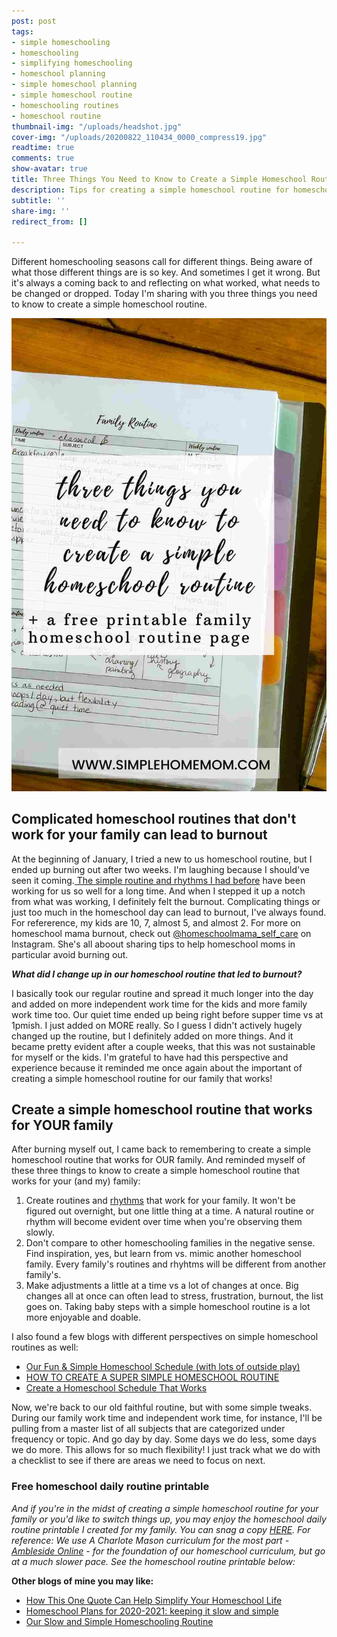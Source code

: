 ```yaml
---
post: post
tags:
- simple homeschooling
- homeschooling
- simplifying homeschooling
- homeschool planning
- simple homeschool planning
- simple homeschool routine
- homeschooling routines
- homeschool routine
thumbnail-img: "/uploads/headshot.jpg"
cover-img: "/uploads/20200822_110434_0000_compress19.jpg"
readtime: true
comments: true
show-avatar: true
title: Three Things You Need to Know to Create a Simple Homeschool Routine
description: Tips for creating a simple homeschool routine for homeschooling families.
subtitle: ''
share-img: ''
redirect_from: []

---
```

Different homeschooling seasons call for different things. Being aware of what those different things are is so key. And sometimes I get it wrong. But it's always a coming back to and reflecting on what worked, what needs to be changed or dropped. Today I'm sharing with you three things you need to know to create a simple homeschool routine.

![A picture of my homeschool binder.](/uploads/three-things-you-need-to-know-to-create-a-simple-homeschool-routine-for-your-family.jpg "Three things you need to know to create a simple homeschool routine")

## Complicated homeschool routines that don't work for your family can lead to burnout

At the beginning of January, I tried a new to us homeschool routine, but I ended up burning out after two weeks. I'm laughing because I should've seen it coming.[ The simple routine and rhythms I had before](https://www.simplehomemom.com/our-slow-and-simple-homeschooling-routine/) have been working for us so well for a long time. And when I stepped it up a notch from what was working, I definitely felt the burnout. Complicating things or just too much in the homeschool day can lead to burnout, I've always found. For refererence, my kids are 10, 7, almost 5, and almost 2. For more on homeschool mama burnout, check out [@homeschoolmama_self_care](https://www.instagram.com/homeschool_mama_self_care/) on Instagram. She's all aboout sharing tips to help homeschool moms in particular avoid burning out.

**_What did I change up in our homeschool routine that led to burnout?_**

I basically took our regular routine and spread it much longer into the day and added on more independent work time for the kids and more family work time too. Our quiet time ended up being right before supper time vs at 1pmish. I just added on MORE really. So I guess I didn't actively hugely changed up the routine, but I definitely added on more things. And it became pretty evident after a couple weeks, that this was not sustainable for myself or the kids. I'm grateful to have had this perspective and experience because it reminded me once again about the important of creating a simple homeschool routine for our family that works!

## Create a simple homeschool routine that works for YOUR family

After burning myself out, I came back to remembering to create a simple homeschool routine that works for OUR family. And reminded myself of these three things to know to create a simple homeschool routine that works for your (and my) family:

1. Create routines and [rhythms](https://www.oakmeadow.com/homeschool-rhythms/#:\~:text=The%20daily%20rhythm%20could%20be,for%20the%20evening%20and%20reading) that work for your family. It won't be figured out overnight, but one little thing at a time. A natural routine or rhythm will become evident over time when you're observing them slowly.
2. Don't compare to other homeschooling families in the negative sense. Find inspiration, yes, but learn from vs. mimic another homeschool family. Every family's routines and rhyhtms will be different from another family's.
3. Make adjustments a little at a time vs a lot of changes at once. Big changes all at once can often lead to stress, frustration, burnout, the list goes on. Taking baby steps with a simple homeschool routine is a lot more enjoyable and doable.

I also found a few blogs with different perspectives on simple homeschool routines as well: 

* [Our Fun & Simple Homeschool Schedule (with lots of outside play)](https://www.localpassportfamily.com/2020/03/our-fun-simple-homeschool-schedule-with-lots-of-outside-play.html)
* [HOW TO CREATE A SUPER SIMPLE HOMESCHOOL ROUTINE](https://my-little-poppies.com/simple-homeschool-routine/)
* [Create a Homeschool Schedule That Works](https://www.justasimplehome.com/homeschooling/create-a-homeschool-schedule-that-works/)

Now, we're back to our old faithful routine, but with some simple tweaks. During our family work time and independent work time, for instance, I'll be pulling from a master list of all subjects that are categorized under frequency or topic. And go day by day. Some days we do less, some days we do more. This allows for so much flexibility! I just track what we do with a checklist to see if there are areas we need to focus on next.

### Free homeschool daily routine printable

_And if you're in the midst of creating a simple homeschool routine for your family or you'd like to switch things up, you may enjoy the homeschool daily routine printable I created for my family. You can snag a copy_ [_HERE_](https://mailchi.mp/fc7c3a29dc72/simplehomeschoolroutine)_. For reference: We use A Charlote Mason curriculum for the most part -_ [_Ambleside Online_](https://www.amblesideonline.org/) _- for the foundation of our homeschool curriculum, but go at a much slower pace. See the homeschool routine printable below:_

**Other blogs of mine you may like:**

* [How This One Quote Can Help Simplify Your Homeschool Life](https://www.simplehomemom.com/how-this-one-quote-can-help-simplify-your-homeschool-life/)
* [Homeschool Plans for 2020-2021: keeping it slow and simple](https://www.simplehomemom.com/homeschool-plans/)
* [Our Slow and Simple Homeschooling Routine](https://www.simplehomemom.com/our-slow-and-simple-homeschooling-routine/)